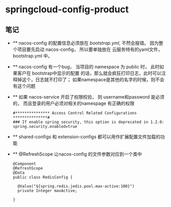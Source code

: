 # springcloud-config-product


## 笔记

* ** nacos-config 的配置信息必须放在 *bootstrap.yml*, 不然会报错。 因为整个项目要先启动 nacos-config，
     所以要单独放在 云服务特有的yaml文件， bootstrap.yml 中。
* ** nacos-config 有一个bug， 当项目的 namespace 为 public 时，
     此时如果客户在 bootstrap中显示的配置 的话，那么就会疯狂打印日志，此时可以注释掉这个，日志就不打印了；
     如果namespace是其他的名字的时候，则不会有这个问题
  
* ** 如果 nacos-service 开启了权限校验， 则 username和password 是必须的， 而且登录的用户必须对相关的namespage 有正确的权限
    ````
    #*************** Access Control Related Configurations ***************#
    ### If enable spring security, this option is deprecated in 1.2.0:
    spring.security.enabled=true
    ````

* ** shared-configs 和 extension-configs 都可以用作扩展配置文件加载的功能

* ** @RefreshScope 让nacos-config 的文件参数对应到一个类中
    ````
    @Component
    @RefreshScope
    @Data
    public class RedisConfig {

      @Value("${spring.redis.jedis.pool.max-active:100}")
      private Integer maxActive;

    }
    ````










